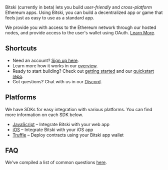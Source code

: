 Bitski (currently in beta) lets you build *user-friendly* and *cross-platform* Ethereum apps. Using Bitski, you can build a decentralized app or game that feels just as easy to use as a standard app.

We provide you with access to the Ethereum network through our hosted nodes, and provide access to the user's wallet using OAuth. [Learn More](overview.md).

## Shortcuts

- Need an account? <a href="https://bitski.com/signup" target="_blank">Sign up here</a>.
- Learn more how it works in our [overview](overview.md).
- Ready to start building? Check out [getting started](getting-started.md) and our [quickstart repo](https://github.com/BitskiCo/quickstart).
- Got questions? Chat with us in our <a href="https://discord.gg/5f6pAFN" target="_blank">Discord</a>.

## Platforms

We have SDKs for easy integration with various platforms. You can find more information on each SDK below.

- [JavaScript](https://bitskico.github.io/bitski-js/) – Integrate Bitski with your web app
- [iOS](https://bitskico.github.io/bitski-ios/) – Integrate Bitski with your iOS app
- [Truffle](https://github.com/BitskiCo/bitski-truffle-provider) – Deploy contracts using your Bitski app wallet

## FAQ

We've compiled a list of common questions [here](faq.md).
